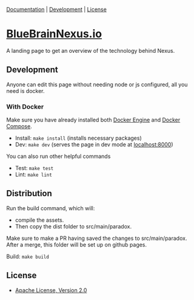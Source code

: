 [Documentation](#documentation) |
[Development](#development) |
[License](#license)

# [BlueBrainNexus.io](https://bluebrainnexus.io/)

A landing page to get an overview of the technology behind Nexus.

## Development

Anyone can edit this page without needing node or js configured, all you need is docker.

### With Docker

Make sure you have already installed both [Docker Engine](https://docs.docker.com/install/) and [Docker Compose](https://docs.docker.com/compose/install/).

- Install: `make install` (installs necessary packages)
- Dev: `make dev` (serves the page in dev mode at [localhost:8000](http://localhost:8000))

You can also run other helpful commands

- Test: `make test`
- Lint: `make lint`

## Distribution

Run the build command, which will:

- compile the assets.
- Then copy the dist folder to src/main/paradox.

Make sure to make a PR having saved the changes to src/main/paradox. After a merge, this folder will be set up on github pages.

Build: `make build`

## License

- [Apache License, Version 2.0](https://www.apache.org/licenses/LICENSE-2.0)
